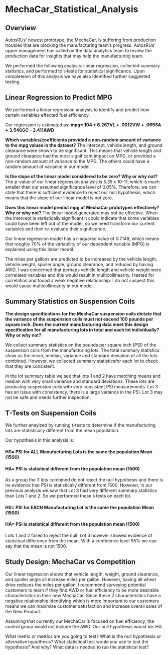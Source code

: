 # MechaCar_Statistical_Analysis
## Overview 
AutosRUs’ newest prototype, the MechaCar, is suffering from production troubles that are blocking the manufacturing team’s progress. AutosRUs’ upper management has called on the data analytics team to review the production data for insights that may help the manufacturing team.

We performed the following analysis: linear regression, collected summary statistics, and performed to t-tests for statistical significance. Upon completeion of this analysis we have also identified further suggested testing. 

## Linear Regression to Predict MPG
We performed a linear regression analysis to identify and predict how certain variables effected fuel efficiency. 

Our regression is estimated as:
**mpg= 104 + 6.267VL + .0012VW + .069SA + 3.546GC - 3.411AWD**

**Which variables/coefficients provided a non-random amount of variance to the mpg values in the dataset?**
The intercept, vehicle length, and ground clearance were shown to be significant. This means that vehicle length and ground clearance had the most significant impact on MPG, or provided a non-random amount of variance to the MPG. The others could have a random amount of variance in our model. 

**Is the slope of the linear model considered to be zero? Why or why not?**
The p-value of our linear regression analysis is 5.35 x 10-11, which is much smaller than our assumed significance level of 0.05%. Therefore, we can state that there is sufficient evidence to reject our null hypothesis, which means that the slope of our linear model is not zero.

**Does this linear model predict mpg of MechaCar prototypes effectively? Why or why not?**
The linear model generated may not be effective. When the intercept is statistically significant it could indicate that some variables could have been left out of the model, so we need transform our current variables and then re-evaluate their significance. 

Our linear regression model has a r-squared value of 0.7149, which means that roughly 70% of the variablilty of our dependent variable (MPG) is explained using this linear model.  

The miles per gallons are predicted to be increased by the vehicle length, vehicle weight, spoiler angle, ground clearance, and reduced by having AWD. I was concerned that perhaps vehicle length and vehicle weight were correlated variables and this would result in multicollinearity. I tested for correlation and found a weak negative relationship. I do not suspect this would cause multicollinearity in our model. 

## Summary Statistics on Suspension Coils
**The design specifications for the MechaCar suspension coils dictate that the variance of the suspension coils must not exceed 100 pounds per square inch. Does the current manufacturing data meet this design specification for all manufacturing lots in total and each lot individually? Why or why not?**

We collect summary statistics on the pounds per square inch (PSI) of the suspension coils from the manufacturing lots. The total summary statistics show us the mean, median, variance and standard deviation of all the lots combined. However, we collected summary statisticsfor each lot to check that they are consistent. 

In the lot summary table we see that lots 1 and 2 have matching means and median with very small variance and standard deviations. These lots are producing suspension coils with very consistent PSI measurements. Lot 3 has an issue with consistency, there is a large variance in the PSI. Lot 3 may not be safe and needs further inspection.  

## T-Tests on Suspension Coils
We further anaylzed by running t-tests to determine if the manufacturing lots are statistically different from the mean population. 

Our hypothesis in this analysis is:
#### H0= PSI for ALL Manufacturing Lots is the same the population Mean (1500)
#### HA= PSI is statistical different from the population mean (1500)

As a group the 3 lots combined do not reject the null hypothesis and there is no evidence that PSI is statistically different from 1500. However, in our previous analysis we saw that Lot 3 had very different summary statistics than Lots 1 and 2. So we performed these t-tests on each lot. 

#### H0= PSI for EACH Manufacturing Lot is the same the population Mean (1500)
#### HA= PSI is statistical different from the population mean (1500)

Lots 1 and 2 failed to reject the null. Lot 3 however showed evidence of statistical difference from the mean. With a confidence level 95% we can say that the mean is not 1500. 

## Study Design: MechaCar vs Competition
Our linear regression shows that vehicle length, weight, ground clearance, and spoiler angle all increase miles per gallon. However, having all wheel drive reduces the miles per gallon. I recommend surveying potential customers to learn if they find AWD or fuel efficiency to be more desirable characteristics in their new MechaCar. Since these 2 characteristics have a negative relationship identifying which is more important to our customers means we can maximize customer satisfaction and increase overall sales of the New Product. 


Assuming that currently our MechaCar is focused on fuel efficiency, the control group would not include the AWD. Our null hypothesis would be:
H0: 

What metric or metrics are you going to test?
What is the null hypothesis or alternative hypothesis?
What statistical test would you use to test the hypothesis? And why?
What data is needed to run the statistical test?
